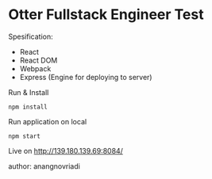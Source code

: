 # Otter Fullstack Engineer Test

Spesification:
- React
- React DOM
- Webpack
- Express (Engine for deploying to server)

Run & Install
        
    npm install

Run application on local
    
    npm start

Live on
http://139.180.139.69:8084/

author: anangnovriadi 